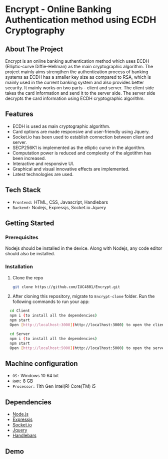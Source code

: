# Encrypt - Online Banking Authentication method using ECDH Cryptography

## About The Project

Encrypt is an online banking authentication method which uses ECDH (Elliptic-curve Diffie–Hellman) as the main cryptographic algorithm. The project mainly aims strengthen the authentication process of banking systems as ECDH has a smaller key size as compared to RSA, which is mainly used in the current banking system and also provides better security. It mainly works on two parts - client and server. The client side takes the card information and send it to the server side. The server side decrypts the card information using ECDH cryptographic algorithm.

## Features

- ECDH is used as main cryptographic algorithm.
- Card options are made responsive and user-friendly using Jquery.
- Socket.io has been used to establish connection between client and server.
- SECP256K1 is implemented as the elliptic curve in the algorithm.
- Computation power is reduced and complexity of the algotithm has been increased.
- Interactive and responsive UI.
- Graphical and visual innovative effects are implemented.
- Latest technologies are used.


## Tech Stack

- `Frontend:` HTML, CSS, Javascript, Handlebars
- `Backend:` Nodejs, Expressjs, Socket.io Jquery

<!-- GETTING STARTED -->
## Getting Started


### Prerequisites

Nodejs should be installed in the device. Along with Nodejs, any code editor should also be installed.

### Installation

1. Clone the repo
   ```sh
   git clone https://github.com/IUC4801/Encrypt.git
   ```
   
2. After cloning this repository, migrate to ```Encrypt-clone``` folder. Run the following commands to run your app:
```bash
  cd Client
  npm i (to install all the dependencies)
  npm start
  Open [http://localhost:3000](http://localhost:3000) to open the client side.
```

```bash
  cd Server
  npm i (to install all the dependencies)
  npm start
  Open [http://localhost:5000](http://localhost:5000) to open the server side.
```

## Machine configuration
- `OS:` Windows 10 64 bit
- `RAM:` 8 GB 
- `Processor:` 11th Gen Intel(R) Core(TM) i5


## Dependencies
* [Node.js](https://nodejs.org/en/)
* [Expressjs](https://expressjs.com/)
* [Socket.io](https://socket.io/)
* [Jquery](https://jquery.com/)
* [Handlebars](https://handlebarsjs.com/)

## Demo

